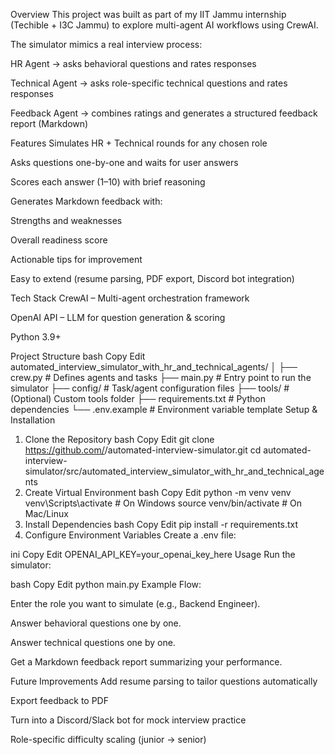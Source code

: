 Overview
This project was built as part of my IIT Jammu internship (Techible + I3C Jammu) to explore multi-agent AI workflows using CrewAI.

The simulator mimics a real interview process:

HR Agent → asks behavioral questions and rates responses

Technical Agent → asks role-specific technical questions and rates responses

Feedback Agent → combines ratings and generates a structured feedback report (Markdown)

Features
Simulates HR + Technical rounds for any chosen role

Asks questions one-by-one and waits for user answers

Scores each answer (1–10) with brief reasoning

Generates Markdown feedback with:

Strengths and weaknesses

Overall readiness score

Actionable tips for improvement

Easy to extend (resume parsing, PDF export, Discord bot integration)

Tech Stack
CrewAI – Multi-agent orchestration framework

OpenAI API – LLM for question generation & scoring

Python 3.9+

Project Structure
bash
Copy
Edit
automated_interview_simulator_with_hr_and_technical_agents/
│
├── crew.py               # Defines agents and tasks
├── main.py               # Entry point to run the simulator
├── config/               # Task/agent configuration files
├── tools/                # (Optional) Custom tools folder
├── requirements.txt      # Python dependencies
└── .env.example          # Environment variable template
Setup & Installation
1. Clone the Repository
bash
Copy
Edit
git clone https://github.com/<your-username>/automated-interview-simulator.git
cd automated-interview-simulator/src/automated_interview_simulator_with_hr_and_technical_agents
2. Create Virtual Environment
bash
Copy
Edit
python -m venv venv
venv\Scripts\activate   # On Windows
source venv/bin/activate # On Mac/Linux
3. Install Dependencies
bash
Copy
Edit
pip install -r requirements.txt
4. Configure Environment Variables
Create a .env file:

ini
Copy
Edit
OPENAI_API_KEY=your_openai_key_here
Usage
Run the simulator:

bash
Copy
Edit
python main.py
Example Flow:

Enter the role you want to simulate (e.g., Backend Engineer).

Answer behavioral questions one by one.

Answer technical questions one by one.

Get a Markdown feedback report summarizing your performance.

Future Improvements
Add resume parsing to tailor questions automatically

Export feedback to PDF

Turn into a Discord/Slack bot for mock interview practice

Role-specific difficulty scaling (junior → senior)
